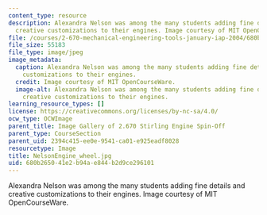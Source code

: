 ```yaml
---
content_type: resource
description: Alexandra Nelson was among the many students adding fine details and
  creative customizations to their engines. Image courtesy of MIT OpenCourseWare.
file: /courses/2-670-mechanical-engineering-tools-january-iap-2004/680b265041e2b94ae844b2d9ce296101_NelsonEngine_wheel.jpg
file_size: 55183
file_type: image/jpeg
image_metadata:
  caption: Alexandra Nelson was among the many students adding fine details and creative
    customizations to their engines.
  credit: Image courtesy of MIT OpenCourseWare.
  image-alt: Alexandra Nelson was among the many students adding fine details and
    creative customizations to their engines.
learning_resource_types: []
license: https://creativecommons.org/licenses/by-nc-sa/4.0/
ocw_type: OCWImage
parent_title: Image Gallery of 2.670 Stirling Engine Spin-Off
parent_type: CourseSection
parent_uid: 2394c415-ee0e-9541-ca01-e925eadf8028
resourcetype: Image
title: NelsonEngine_wheel.jpg
uid: 680b2650-41e2-b94a-e844-b2d9ce296101
---
```

Alexandra Nelson was among the many students adding fine details and creative customizations to their engines. Image courtesy of MIT OpenCourseWare.